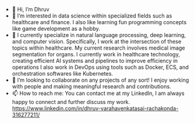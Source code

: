 - 👋 Hi, I’m Dhruv 
- 👀 I’m interested in data science within specialized fields such as healthcare and finance. I also like learning fun programming concepts like game development as a hobby. 
- 🌱 I currently specialize in natural language processing, deep learning, and computer vision. Specifically, I work at the intersection of these topics within healthcare. My current research involves medical image segmentation for organs. I currently work in 
      healthcare technology, creating efficient AI systems and pipelines to improve efficiency in operations I also work in DevOps using tools such as Docker, ECS, and orchestration softwares like Kubernetes.
- 💞️ I’m looking to collaborate on any projects of any sort! I enjoy working with people and making meaningful research and contributions. 
- 📫 How to reach me: You can contact me at my LinkedIn, I am always happy to connect and further discuss my work. https://www.linkedin.com/in/dhruv-varahavenkatasai-rachakonda-316277211/
